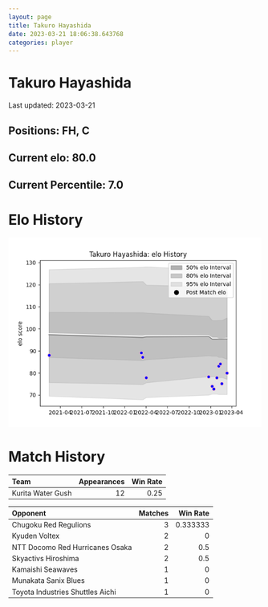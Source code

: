 ```yaml
---  
layout: page  
title: Takuro Hayashida  
date: 2023-03-21 18:06:38.643768  
categories: player  
---
```

# Takuro Hayashida


Last updated: 2023-03-21
## Positions: FH, C

## Current elo: 80.0

## Current Percentile: 7.0

# Elo History


![elo history](history_TakuroHayashida.png)
# Match History


| Team              |   Appearances |   Win Rate |
|:------------------|--------------:|-----------:|
| Kurita Water Gush |            12 |       0.25 |

| Opponent                         |   Matches |   Win Rate |
|:---------------------------------|----------:|-----------:|
| Chugoku Red Regulions            |         3 |   0.333333 |
| Kyuden Voltex                    |         2 |   0        |
| NTT Docomo Red Hurricanes Osaka  |         2 |   0.5      |
| Skyactivs Hiroshima              |         2 |   0.5      |
| Kamaishi Seawaves                |         1 |   0        |
| Munakata Sanix Blues             |         1 |   0        |
| Toyota Industries Shuttles Aichi |         1 |   0        |